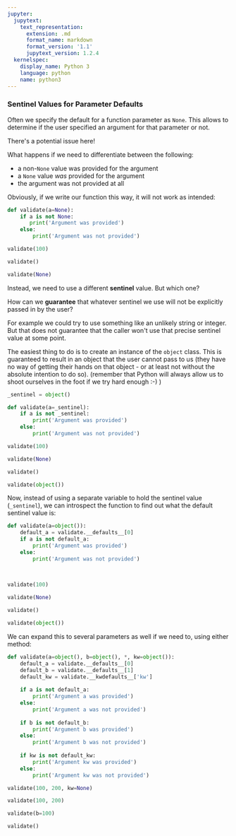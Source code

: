 ```yaml
---
jupyter:
  jupytext:
    text_representation:
      extension: .md
      format_name: markdown
      format_version: '1.1'
      jupytext_version: 1.2.4
  kernelspec:
    display_name: Python 3
    language: python
    name: python3
---
```


### Sentinel Values for Parameter Defaults


Often we specify the default for a function parameter as `None`. This allows to determine if the user specified an argument for that parameter or not. 

There's a potential issue here!

What happens if we need to differentiate between the following:
* a non-`None` value was provided for the argument
* a `None` value *was* provided for the argument
* the argument was not provided at all


Obviously, if we write our function this way, it will not work as intended:

```python
def validate(a=None):
    if a is not None:
       print('Argument was provided')
    else:
        print('Argument was not provided')
```

```python
validate(100)
```

```python
validate()
```

```python
validate(None)
```

Instead, we need to use a different **sentinel** value. But which one?

How can we **guarantee** that whatever sentinel we use will not be explicitly passed in by the user?


For example we could try to use something like an unlikely string or integer. But that does not guarantee that the caller won't use that precise sentinel value at some point.


The easiest thing to do is to create an instance of the `object` class. This is guaranteed to result in an object that the user cannot pass to us (they have no way of getting their hands on that object - or at least not without the absolute intention to do so). (remember that Python will always allow us to shoot ourselves in the foot if we try hard enough :-) )

```python
_sentinel = object()

def validate(a=_sentinel):
    if a is not _sentinel:
        print('Argument was provided')
    else:
        print('Argument was not provided')
```

```python
validate(100)
```

```python
validate(None)
```

```python
validate()
```

```python
validate(object())
```

Now, instead of using a separate variable to hold the sentinel value (`_sentinel`), we can introspect the function to find out what the default sentinel value is:

```python
def validate(a=object()):
    default_a = validate.__defaults__[0]
    if a is not default_a:
        print('Argument was provided')
    else:
        print('Argument was not provided')
    
    
```

```python
validate(100)
```

```python
validate(None)
```

```python
validate()
```

```python
validate(object())
```

We can expand this to several parameters as well if we need to, using either method:

```python
def validate(a=object(), b=object(), *, kw=object()):
    default_a = validate.__defaults__[0]
    default_b = validate.__defaults__[1]
    default_kw = validate.__kwdefaults__['kw']
    
    if a is not default_a:
        print('Argument a was provided')
    else:
        print('Argument a was not provided')
        
    if b is not default_b:
        print('Argument b was provided')
    else:
        print('Argument b was not provided')
        
    if kw is not default_kw:
        print('Argument kw was provided')
    else:
        print('Argument kw was not provided')
```

```python
validate(100, 200, kw=None)
```

```python
validate(100, 200)
```

```python
validate(b=100)
```

```python
validate()
```

```python

```
